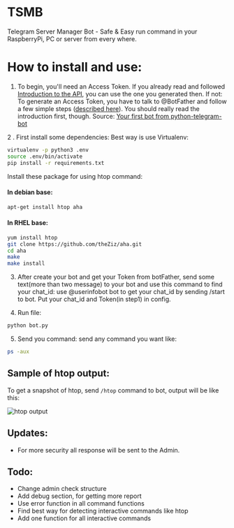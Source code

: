 # TSMB
Telegram Server Manager Bot - Safe &amp; Easy run command in your RaspberryPi, PC or server from every where.

# How to install and use:
 1. To begin, you'll need an Access Token. If you already read and followed [Introduction to the API](https://github.com/python-telegram-bot/python-telegram-bot/wiki/Introduction-to-the-API), you can use the one you generated then. If not: To generate an Access Token, you have to talk to @BotFather and follow a few simple steps ([described here](https://core.telegram.org/bots#6-botfather)). You should really read the introduction first, though.
 Source: [Your first bot from python-telegram-bot](https://github.com/python-telegram-bot/python-telegram-bot)
 
 2 . First install some dependencies:
  Best way is use Virtualenv:
  ```bash
  virtualenv -p python3 .env
  source .env/bin/activate
  pip install -r requirements.txt
  ```
  Install these package for using htop command:
  #### In debian base:
  ```bash
  apt-get install htop aha
  ```
  #### In RHEL base:
  ```bash
  yum install htop
  git clone https://github.com/theZiz/aha.git
  cd aha
  make
  make install
  ```
 
 3. After create your bot and get your Token from botFather, send some text(more than two message) to your bot and use this command to find your chat_id:
  use @userinfobot bot to get your chat_id by sending /start to bot. 
Put your chat_id and Token(in step1) in config.

 4. Run file:
 ```bash
 python bot.py
 ```
 
 5. Send you command:
  send any command you want like:
  ```bash
 ps -aux
 ```
 
## Sample of htop output:
To get a snapshot of htop, send `/htop` command to bot, output will be like this:

![htop output](https://github.com/MParvin/TSMB/blob/master/htop_output.png?raw=true)
 
## Updates:
 * For more security all response will be sent to the Admin.

## Todo:
* Change admin check structure
* Add debug section, for getting more report
* Use error function in all command functions
* Find best way for detecting interactive commands like htop
* Add one function for all interactive commands
